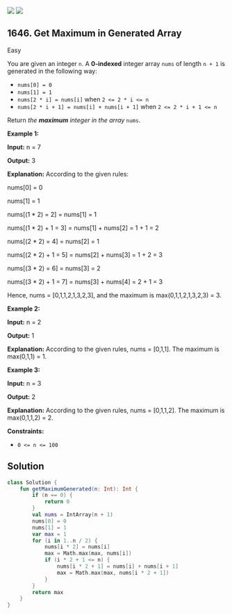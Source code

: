 [![](https://img.shields.io/github/stars/javadev/LeetCode-in-Kotlin?label=Stars&style=flat-square)](https://github.com/javadev/LeetCode-in-Kotlin)
[![](https://img.shields.io/github/forks/javadev/LeetCode-in-Kotlin?label=Fork%20me%20on%20GitHub%20&style=flat-square)](https://github.com/javadev/LeetCode-in-Kotlin/fork)

## 1646\. Get Maximum in Generated Array

Easy

You are given an integer `n`. A **0-indexed** integer array `nums` of length `n + 1` is generated in the following way:

*   `nums[0] = 0`
*   `nums[1] = 1`
*   `nums[2 * i] = nums[i]` when `2 <= 2 * i <= n`
*   `nums[2 * i + 1] = nums[i] + nums[i + 1]` when `2 <= 2 * i + 1 <= n`

Return _the **maximum** integer in the array_ `nums`.

**Example 1:**

**Input:** n = 7

**Output:** 3

**Explanation:** According to the given rules: 

nums[0] = 0 

nums[1] = 1

nums[(1 \* 2) = 2] = nums[1] = 1 

nums[(1 \* 2) + 1 = 3] = nums[1] + nums[2] = 1 + 1 = 2 

nums[(2 \* 2) = 4] = nums[2] = 1 

nums[(2 \* 2) + 1 = 5] = nums[2] + nums[3] = 1 + 2 = 3 

nums[(3 \* 2) = 6] = nums[3] = 2 

nums[(3 \* 2) + 1 = 7] = nums[3] + nums[4] = 2 + 1 = 3 

Hence, nums = [0,1,1,2,1,3,2,3], and the maximum is max(0,1,1,2,1,3,2,3) = 3.

**Example 2:**

**Input:** n = 2

**Output:** 1

**Explanation:** According to the given rules, nums = [0,1,1]. The maximum is max(0,1,1) = 1.

**Example 3:**

**Input:** n = 3

**Output:** 2

**Explanation:** According to the given rules, nums = [0,1,1,2]. The maximum is max(0,1,1,2) = 2.

**Constraints:**

*   `0 <= n <= 100`

## Solution

```kotlin
class Solution {
    fun getMaximumGenerated(n: Int): Int {
        if (n == 0) {
            return 0
        }
        val nums = IntArray(n + 1)
        nums[0] = 0
        nums[1] = 1
        var max = 1
        for (i in 1..n / 2) {
            nums[i * 2] = nums[i]
            max = Math.max(max, nums[i])
            if (i * 2 + 1 <= n) {
                nums[i * 2 + 1] = nums[i] + nums[i + 1]
                max = Math.max(max, nums[i * 2 + 1])
            }
        }
        return max
    }
}
```